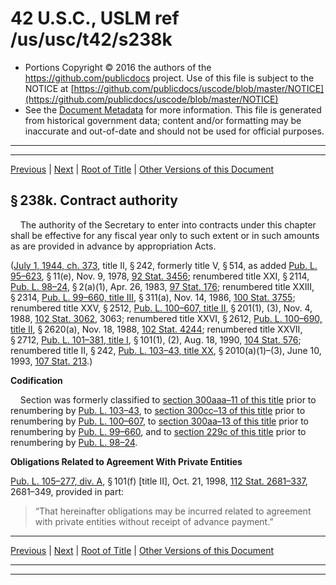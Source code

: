 ---
---

# 42 U.S.C., USLM ref /us/usc/t42/s238k

* Portions Copyright © 2016 the authors of the https://github.com/publicdocs project.
  Use of this file is subject to the NOTICE at [https://github.com/publicdocs/uscode/blob/master/NOTICE](https://github.com/publicdocs/uscode/blob/master/NOTICE)
* See the [Document Metadata](././../../../../../..//README.md) for more information.
  This file is generated from historical government data; content and/or formatting may be inaccurate and out-of-date and should not be used for official purposes.

----------
----------

[Previous](./../../../../../..//us/usc/t42/ch6A/schI/ptB/m__us_usc_t42_s238j.md) | [Next](./../../../../../..//us/usc/t42/ch6A/schI/ptB/m__us_usc_t42_s238l.md) | [Root of Title](./../../../../../../) | [Other Versions of this Document](https://publicdocs.github.io/go/links?ns=uslm&ref=%2Fus%2Fusc%2Ft42%2Fs238k)

## § 238k. Contract authority

    The authority of the Secretary to enter into contracts under this chapter shall be effective for any fiscal year only to such extent or in such amounts as are provided in advance by appropriation Acts.

([July 1, 1944, ch. 373][/us/act/1944-07-01/ch373], title II, § 242, formerly title V, § 514, as added [Pub. L. 95–623][/us/pl/95/623], § 11(e), Nov. 9, 1978, [92 Stat. 3456][/us/stat/92/3456]; renumbered title XXI, § 2114, [Pub. L. 98–24][/us/pl/98/24], § 2(a)(1), Apr. 26, 1983, [97 Stat. 176][/us/stat/97/176]; renumbered title XXIII, § 2314, [Pub. L. 99–660, title III][/us/pl/99/660/tIII], § 311(a), Nov. 14, 1986, [100 Stat. 3755][/us/stat/100/3755]; renumbered title XXV, § 2512, [Pub. L. 100–607, title II][/us/pl/100/607/tII], § 201(1), (3), Nov. 4, 1988, [102 Stat. 3062][/us/stat/102/3062], 3063; renumbered title XXVI, § 2612, [Pub. L. 100–690, title II][/us/pl/100/690/tII], § 2620(a), Nov. 18, 1988, [102 Stat. 4244][/us/stat/102/4244]; renumbered title XXVII, § 2712, [Pub. L. 101–381, title I][/us/pl/101/381/tI], § 101(1), (2), Aug. 18, 1990, [104 Stat. 576][/us/stat/104/576]; renumbered title II, § 242, [Pub. L. 103–43, title XX][/us/pl/103/43/tXX], § 2010(a)(1)–(3), June 10, 1993, [107 Stat. 213][/us/stat/107/213].)

 __Codification__ 

    Section was formerly classified to [section 300aaa–11 of this title][/us/usc/t42/s300aaa–11] prior to renumbering by [Pub. L. 103–43][/us/pl/103/43], to [section 300cc–13 of this title][/us/usc/t42/s300cc–13] prior to renumbering by [Pub. L. 100–607][/us/pl/100/607], to [section 300aa–13 of this title][/us/usc/t42/s300aa–13] prior to renumbering by [Pub. L. 99–660][/us/pl/99/660], and to [section 229c of this title][/us/usc/t42/s229c] prior to renumbering by [Pub. L. 98–24][/us/pl/98/24].

 __Obligations Related to Agreement With Private Entities__ 

[Pub. L. 105–277, div. A][/us/pl/105/277/dA], § 101(f) \[title II\], Oct. 21, 1998, [112 Stat. 2681–337][/us/stat/112/2681-337], 2681–349, provided in part: 

> “That hereinafter obligations may be incurred related to agreement with private entities without receipt of advance payment.”

----------

[Previous](./../../../../../..//us/usc/t42/ch6A/schI/ptB/m__us_usc_t42_s238j.md) | [Next](./../../../../../..//us/usc/t42/ch6A/schI/ptB/m__us_usc_t42_s238l.md) | [Root of Title](./../../../../../../) | [Other Versions of this Document](https://publicdocs.github.io/go/links?ns=uslm&ref=%2Fus%2Fusc%2Ft42%2Fs238k)

----------
----------

[/us/act/1944-07-01/ch373]: https://publicdocs.github.io/go/links?ns=uslm&ref=%2Fus%2Fact%2F1944-07-01%2Fch373
[/us/pl/95/623]: https://publicdocs.github.io/go/links?ns=uslm&ref=%2Fus%2Fpl%2F95%2F623
[/us/stat/92/3456]: https://publicdocs.github.io/go/links?ns=uslm&ref=%2Fus%2Fstat%2F92%2F3456
[/us/pl/98/24]: https://publicdocs.github.io/go/links?ns=uslm&ref=%2Fus%2Fpl%2F98%2F24
[/us/stat/97/176]: https://publicdocs.github.io/go/links?ns=uslm&ref=%2Fus%2Fstat%2F97%2F176
[/us/pl/99/660/tIII]: https://publicdocs.github.io/go/links?ns=uslm&ref=%2Fus%2Fpl%2F99%2F660%2FtIII
[/us/stat/100/3755]: https://publicdocs.github.io/go/links?ns=uslm&ref=%2Fus%2Fstat%2F100%2F3755
[/us/pl/100/607/tII]: https://publicdocs.github.io/go/links?ns=uslm&ref=%2Fus%2Fpl%2F100%2F607%2FtII
[/us/stat/102/3062]: https://publicdocs.github.io/go/links?ns=uslm&ref=%2Fus%2Fstat%2F102%2F3062
[/us/pl/100/690/tII]: https://publicdocs.github.io/go/links?ns=uslm&ref=%2Fus%2Fpl%2F100%2F690%2FtII
[/us/stat/102/4244]: https://publicdocs.github.io/go/links?ns=uslm&ref=%2Fus%2Fstat%2F102%2F4244
[/us/pl/101/381/tI]: https://publicdocs.github.io/go/links?ns=uslm&ref=%2Fus%2Fpl%2F101%2F381%2FtI
[/us/stat/104/576]: https://publicdocs.github.io/go/links?ns=uslm&ref=%2Fus%2Fstat%2F104%2F576
[/us/pl/103/43/tXX]: https://publicdocs.github.io/go/links?ns=uslm&ref=%2Fus%2Fpl%2F103%2F43%2FtXX
[/us/stat/107/213]: https://publicdocs.github.io/go/links?ns=uslm&ref=%2Fus%2Fstat%2F107%2F213
[/us/usc/t42/s300aaa–11]: https://publicdocs.github.io/go/links?ns=uslm&ref=%2Fus%2Fusc%2Ft42%2Fs300aaa%E2%80%9311
[/us/pl/103/43]: https://publicdocs.github.io/go/links?ns=uslm&ref=%2Fus%2Fpl%2F103%2F43
[/us/usc/t42/s300cc–13]: https://publicdocs.github.io/go/links?ns=uslm&ref=%2Fus%2Fusc%2Ft42%2Fs300cc%E2%80%9313
[/us/pl/100/607]: https://publicdocs.github.io/go/links?ns=uslm&ref=%2Fus%2Fpl%2F100%2F607
[/us/usc/t42/s300aa–13]: https://publicdocs.github.io/go/links?ns=uslm&ref=%2Fus%2Fusc%2Ft42%2Fs300aa%E2%80%9313
[/us/pl/99/660]: https://publicdocs.github.io/go/links?ns=uslm&ref=%2Fus%2Fpl%2F99%2F660
[/us/usc/t42/s229c]: https://publicdocs.github.io/go/links?ns=uslm&ref=%2Fus%2Fusc%2Ft42%2Fs229c
[/us/pl/98/24]: https://publicdocs.github.io/go/links?ns=uslm&ref=%2Fus%2Fpl%2F98%2F24
[/us/pl/105/277/dA]: https://publicdocs.github.io/go/links?ns=uslm&ref=%2Fus%2Fpl%2F105%2F277%2FdA
[/us/stat/112/2681-337]: https://publicdocs.github.io/go/links?ns=uslm&ref=%2Fus%2Fstat%2F112%2F2681-337


